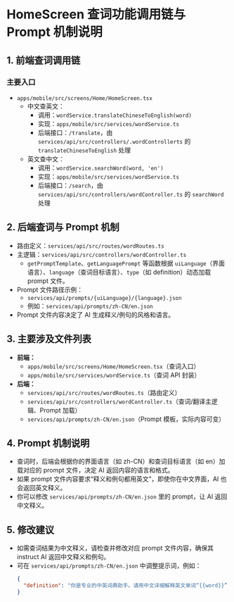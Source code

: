 # HomeScreen 查词功能调用链与 Prompt 机制说明

## 1. 前端查词调用链

### 主要入口
- `apps/mobile/src/screens/Home/HomeScreen.tsx`
  - 中文查英文：
    - 调用：`wordService.translateChineseToEnglish(word)`
    - 实现：`apps/mobile/src/services/wordService.ts`
    - 后端接口：`/translate`，由 `services/api/src/controllers/.wordControllerts` 的 `translateChineseToEnglish` 处理
  - 英文查中文：
    - 调用：`wordService.searchWord(word, 'en')`
    - 实现：`apps/mobile/src/services/wordService.ts`
    - 后端接口：`/search`，由 `services/api/src/controllers/wordController.ts` 的 `searchWord` 处理

## 2. 后端查词与 Prompt 机制

- 路由定义：`services/api/src/routes/wordRoutes.ts`
- 主逻辑：`services/api/src/controllers/wordController.ts`
  - `getPromptTemplate`、`getLanguagePrompt` 等函数根据 `uiLanguage`（界面语言）、`language`（查词目标语言）、`type`（如 definition）动态加载 prompt 文件。
- Prompt 文件路径示例：
  - `services/api/prompts/{uiLanguage}/{language}.json`
  - 例如：`services/api/prompts/zh-CN/en.json`
- Prompt 文件内容决定了 AI 生成释义/例句的风格和语言。

## 3. 主要涉及文件列表

- **前端：**
  - `apps/mobile/src/screens/Home/HomeScreen.tsx`（查词入口）
  - `apps/mobile/src/services/wordService.ts`（查词 API 封装）
- **后端：**
  - `services/api/src/routes/wordRoutes.ts`（路由定义）
  - `services/api/src/controllers/wordController.ts`（查词/翻译主逻辑、Prompt 加载）
  - `services/api/prompts/zh-CN/en.json`（Prompt 模板，实际内容可变）

## 4. Prompt 机制说明

- 查词时，后端会根据你的界面语言（如 zh-CN）和查词目标语言（如 en）加载对应的 prompt 文件，决定 AI 返回内容的语言和格式。
- 如果 prompt 文件内容要求“释义和例句都用英文”，即使你在中文界面，AI 也会返回英文释义。
- 你可以修改 `services/api/prompts/zh-CN/en.json` 里的 prompt，让 AI 返回中文释义。

## 5. 修改建议

- 如需查词结果为中文释义，请检查并修改对应 prompt 文件内容，确保其 instruct AI 返回中文释义和例句。
- 可在 `services/api/prompts/zh-CN/en.json` 中调整提示词，例如：
  ```json
  {
    "definition": "你是专业的中英词典助手。请用中文详细解释英文单词“{{word}}”，并给出中文例句。"
  }
  ``` 